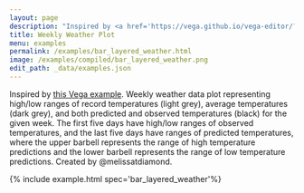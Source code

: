 ```yaml
---
layout: page
description: "Inspired by <a href='https://vega.github.io/vega-editor/?mode=vega&spec=weather'>this Vega example</a>. Weekly weather data plot representing high/low ranges of record temperatures (light grey), average temperatures (dark grey), and both predicted and observed temperatures (black) for the given week. The first five days have high/low ranges of observed temperatures, and the last five days have ranges of predicted temperatures, where the upper barbell represents the range of high temperature predictions and the lower barbell represents the range of low temperature predictions. Created by @melissatdiamond."
title: Weekly Weather Plot
menu: examples
permalink: /examples/bar_layered_weather.html
image: /examples/compiled/bar_layered_weather.png
edit_path: _data/examples.json
---
```


Inspired by <a href='https://vega.github.io/vega-editor/?mode=vega&spec=weather'>this Vega example</a>. Weekly weather data plot representing high/low ranges of record temperatures (light grey), average temperatures (dark grey), and both predicted and observed temperatures (black) for the given week. The first five days have high/low ranges of observed temperatures, and the last five days have ranges of predicted temperatures, where the upper barbell represents the range of high temperature predictions and the lower barbell represents the range of low temperature predictions. Created by @melissatdiamond.

{% include example.html spec='bar_layered_weather'%}
